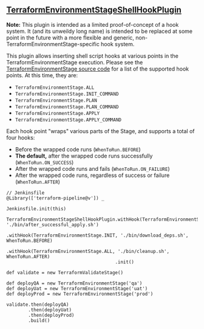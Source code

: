 ## [TerraformEnvironmentStageShellHookPlugin](../src/TerraformEnvironmentStageShellHookPlugin.groovy)

**Note:** This plugin is intended as a limited proof-of-concept of a hook system. It (and its unweildy long name) is intended to be replaced at some point in the future with a more flexible and generic, non-TerraformEnvironmentStage-specific hook system.

This plugin allows inserting shell script hooks at various points in the TerraformEnvironmentStage execution. Please see the [TerraformEnvironmentStage source code](../src/TerraformEnvironmentStage.groovy) for a list of the supported hook points. At this time, they are:

* ``TerraformEnvironmentStage.ALL``
* ``TerraformEnvironmentStage.INIT_COMMAND``
* ``TerraformEnvironmentStage.PLAN``
* ``TerraformEnvironmentStage.PLAN_COMMAND``
* ``TerraformEnvironmentStage.APPLY``
* ``TerraformEnvironmentStage.APPLY_COMMAND``

Each hook point "wraps" various parts of the Stage, and supports a total of four hooks:

* Before the wrapped code runs (``WhenToRun.BEFORE``)
* **The default,** after the wrapped code runs successfully (``WhenToRun.ON_SUCCESS``)
* After the wrapped code runs and fails (``WhenToRun.ON_FAILURE``)
* After the wrapped code runs, regardless of success or failure (``WhenToRun.AFTER``)

```
// Jenkinsfile
@Library(['terraform-pipeline@v']) _

Jenkinsfile.init(this)

TerraformEnvironmentStageShellHookPlugin.withHook(TerraformEnvironmentStage.APPLY, './bin/after_successful_apply.sh')
                                        .withHook(TerraformEnvironmentStage.INIT, './bin/download_deps.sh', WhenToRun.BEFORE)
                                        .withHook(TerraformEnvironmentStage.ALL, './bin/cleanup.sh', WhenToRun.AFTER)
                                        .init()

def validate = new TerraformValidateStage()

def deployQA = new TerraformEnvironmentStage('qa')
def deployUat = new TerraformEnvironmentStage('uat')
def deployProd = new TerraformEnvironmentStage('prod')

validate.then(deployQA)
        .then(deployUat)
        .then(deployProd)
        .build()
```
